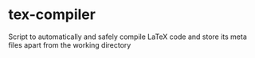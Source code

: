 # tex-compiler
Script to automatically and safely compile LaTeX code and store its meta files apart from the working directory
